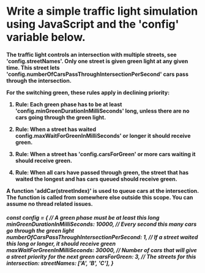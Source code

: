 <h1>Write a simple traffic light simulation using JavaScript and the 'config' variable below.</h1>

<h4>The traffic light controls an intersection with multiple streets, see 'config.streetNames'. Only one street is given green light at any given time. This street lets 'config.numberOfCarsPassThroughIntersectionPerSecond' cars pass through the intersection.

For the switching green, these rules apply in declining priority:

1. Rule: Each green phase has to be at least 'config.minGreenDurationInMilliSeconds' long, unless there are no cars going through the green light.

2. Rule: When a street has waited config.maxWaitForGreenInMilliSeconds' or longer it should receive green.

3. Rule: When a street has 'config.carsForGreen' or more cars waiting it should receive green.

4. Rule: When all cars have passed through green, the street that has waited the longest and has cars queued should receive green.

A function 'addCar(streetIndex)' is used to queue cars at the intersection. The function is called from somewhere else outside this scope. You can assume no thread related issues.</h4>


<h5>const config = {
  // A green phase must be at least this long
  minGreenDurationInMilliSeconds: 10000,
  // Every second this many cars go through the green light
  numberOfCarsPassThroughIntersectionPerSecond: 1,
  // If a street waited this long or longer, it should receive green
  maxWaitForGreenInMilliSeconds: 30000,
  // Number of cars that will give a street priority for the next green
  carsForGreen: 3,
  // The streets for this intersection:
  streetNames: ['A', 'B', 'C'],
}
</h5>

